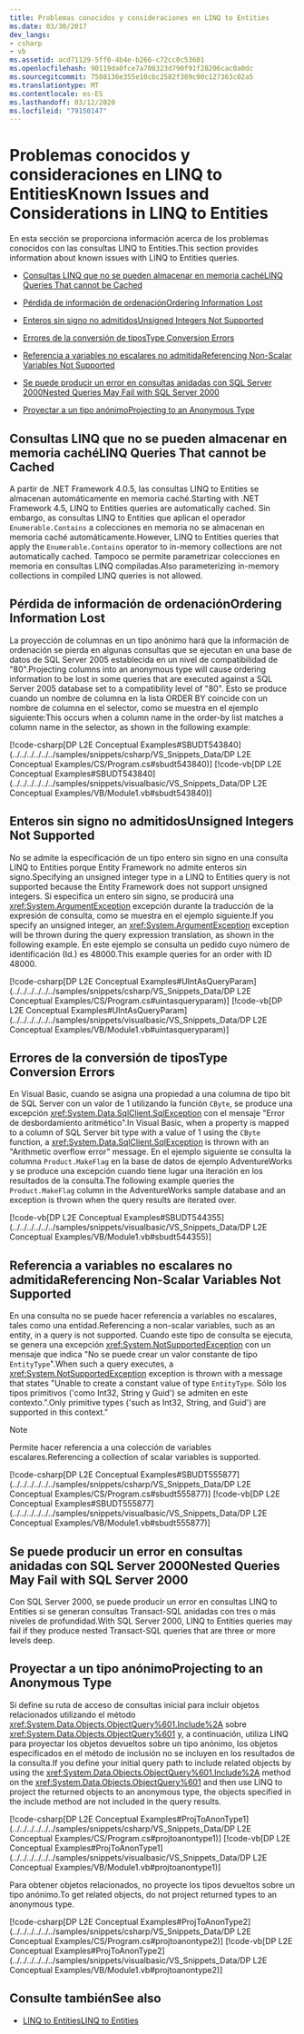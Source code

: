 ```yaml
---
title: Problemas conocidos y consideraciones en LINQ to Entities
ms.date: 03/30/2017
dev_langs:
- csharp
- vb
ms.assetid: acd71129-5ff0-4b4e-b266-c72cc0c53601
ms.openlocfilehash: 90119da0fce7a708323d790f91f28206cac0a0dc
ms.sourcegitcommit: 7588136e355e10cbc2582f389c90c127363c02a5
ms.translationtype: MT
ms.contentlocale: es-ES
ms.lasthandoff: 03/12/2020
ms.locfileid: "79150147"
---
```

# <a name="known-issues-and-considerations-in-linq-to-entities"></a><span data-ttu-id="638d1-102">Problemas conocidos y consideraciones en LINQ to Entities</span><span class="sxs-lookup"><span data-stu-id="638d1-102">Known Issues and Considerations in LINQ to Entities</span></span>
<span data-ttu-id="638d1-103">En esta sección se proporciona información acerca de los problemas conocidos con las consultas LINQ to Entities.</span><span class="sxs-lookup"><span data-stu-id="638d1-103">This section provides information about known issues with LINQ to Entities queries.</span></span>  
  
- [<span data-ttu-id="638d1-104">Consultas LINQ que no se pueden almacenar en memoria caché</span><span class="sxs-lookup"><span data-stu-id="638d1-104">LINQ Queries That cannot be Cached</span></span>](#LINQQueriesThatAreNotCached)  
  
- [<span data-ttu-id="638d1-105">Pérdida de información de ordenación</span><span class="sxs-lookup"><span data-stu-id="638d1-105">Ordering Information Lost</span></span>](#OrderingInfoLost)  
  
- [<span data-ttu-id="638d1-106">Enteros sin signo no admitidos</span><span class="sxs-lookup"><span data-stu-id="638d1-106">Unsigned Integers Not Supported</span></span>](#UnsignedIntsUnsupported)  
  
- [<span data-ttu-id="638d1-107">Errores de la conversión de tipos</span><span class="sxs-lookup"><span data-stu-id="638d1-107">Type Conversion Errors</span></span>](#TypeConversionErrors)  
  
- [<span data-ttu-id="638d1-108">Referencia a variables no escalares no admitida</span><span class="sxs-lookup"><span data-stu-id="638d1-108">Referencing Non-Scalar Variables Not Supported</span></span>](#RefNonScalarClosures)  
  
- [<span data-ttu-id="638d1-109">Se puede producir un error en consultas anidadas con SQL Server 2000</span><span class="sxs-lookup"><span data-stu-id="638d1-109">Nested Queries May Fail with SQL Server 2000</span></span>](#NestedQueriesSQL2000)  
  
- [<span data-ttu-id="638d1-110">Proyectar a un tipo anónimo</span><span class="sxs-lookup"><span data-stu-id="638d1-110">Projecting to an Anonymous Type</span></span>](#ProjectToAnonymousType)  
  
<a name="LINQQueriesThatAreNotCached"></a>
## <a name="linq-queries-that-cannot-be-cached"></a><span data-ttu-id="638d1-111">Consultas LINQ que no se pueden almacenar en memoria caché</span><span class="sxs-lookup"><span data-stu-id="638d1-111">LINQ Queries That cannot be Cached</span></span>  
 <span data-ttu-id="638d1-112">A partir de .NET Framework 4.0.5, las consultas LINQ to Entities se almacenan automáticamente en memoria caché.</span><span class="sxs-lookup"><span data-stu-id="638d1-112">Starting with .NET Framework 4.5, LINQ to Entities queries are automatically cached.</span></span> <span data-ttu-id="638d1-113">Sin embargo, as consultas LINQ to Entities que aplican el operador `Enumerable.Contains` a colecciones en memoria no se almacenan en memoria caché automáticamente.</span><span class="sxs-lookup"><span data-stu-id="638d1-113">However, LINQ to Entities queries that apply the `Enumerable.Contains` operator to in-memory collections are not automatically cached.</span></span> <span data-ttu-id="638d1-114">Tampoco se permite parametrizar colecciones en memoria en consultas LINQ compiladas.</span><span class="sxs-lookup"><span data-stu-id="638d1-114">Also parameterizing in-memory collections in compiled LINQ queries is not allowed.</span></span>  
  
<a name="OrderingInfoLost"></a>
## <a name="ordering-information-lost"></a><span data-ttu-id="638d1-115">Pérdida de información de ordenación</span><span class="sxs-lookup"><span data-stu-id="638d1-115">Ordering Information Lost</span></span>  
 <span data-ttu-id="638d1-116">La proyección de columnas en un tipo anónimo hará que la información de ordenación se pierda en algunas consultas que se ejecutan en una base de datos de SQL Server 2005 establecida en un nivel de compatibilidad de "80".</span><span class="sxs-lookup"><span data-stu-id="638d1-116">Projecting columns into an anonymous type will cause ordering information to be lost in some queries that are executed against a SQL Server 2005 database set to a compatibility level of "80".</span></span>  <span data-ttu-id="638d1-117">Esto se produce cuando un nombre de columna en la lista ORDER BY coincide con un nombre de columna en el selector, como se muestra en el ejemplo siguiente:</span><span class="sxs-lookup"><span data-stu-id="638d1-117">This occurs when a column name in the order-by list matches a column name in the selector, as shown in the following example:</span></span>  
  
 [!code-csharp[DP L2E Conceptual Examples#SBUDT543840](../../../../../../samples/snippets/csharp/VS_Snippets_Data/DP L2E Conceptual Examples/CS/Program.cs#sbudt543840)]
 [!code-vb[DP L2E Conceptual Examples#SBUDT543840](../../../../../../samples/snippets/visualbasic/VS_Snippets_Data/DP L2E Conceptual Examples/VB/Module1.vb#sbudt543840)]  
  
<a name="UnsignedIntsUnsupported"></a>
## <a name="unsigned-integers-not-supported"></a><span data-ttu-id="638d1-118">Enteros sin signo no admitidos</span><span class="sxs-lookup"><span data-stu-id="638d1-118">Unsigned Integers Not Supported</span></span>  
 <span data-ttu-id="638d1-119">No se admite la especificación de un tipo entero sin signo en una consulta LINQ to Entities porque Entity Framework no admite enteros sin signo.</span><span class="sxs-lookup"><span data-stu-id="638d1-119">Specifying an unsigned integer type in a LINQ to Entities query is not supported because the Entity Framework does not support unsigned integers.</span></span> <span data-ttu-id="638d1-120">Si especifica un entero sin signo, se producirá una <xref:System.ArgumentException> excepción durante la traducción de la expresión de consulta, como se muestra en el ejemplo siguiente.</span><span class="sxs-lookup"><span data-stu-id="638d1-120">If you specify an unsigned integer, an <xref:System.ArgumentException> exception will be thrown during the query expression translation, as shown in the following example.</span></span> <span data-ttu-id="638d1-121">En este ejemplo se consulta un pedido cuyo número de identificación (Id.) es 48000.</span><span class="sxs-lookup"><span data-stu-id="638d1-121">This example queries for an order with ID 48000.</span></span>  
  
 [!code-csharp[DP L2E Conceptual Examples#UIntAsQueryParam](../../../../../../samples/snippets/csharp/VS_Snippets_Data/DP L2E Conceptual Examples/CS/Program.cs#uintasqueryparam)]
 [!code-vb[DP L2E Conceptual Examples#UIntAsQueryParam](../../../../../../samples/snippets/visualbasic/VS_Snippets_Data/DP L2E Conceptual Examples/VB/Module1.vb#uintasqueryparam)]  
  
<a name="TypeConversionErrors"></a>
## <a name="type-conversion-errors"></a><span data-ttu-id="638d1-122">Errores de la conversión de tipos</span><span class="sxs-lookup"><span data-stu-id="638d1-122">Type Conversion Errors</span></span>  
 <span data-ttu-id="638d1-123">En Visual Basic, cuando se asigna una propiedad a una columna de tipo bit de SQL Server con un valor de 1 utilizando la función `CByte`, se produce una excepción <xref:System.Data.SqlClient.SqlException> con el mensaje "Error de desbordamiento aritmético".</span><span class="sxs-lookup"><span data-stu-id="638d1-123">In Visual Basic, when a property is mapped to a column of SQL Server bit type with a value of 1 using the `CByte` function, a <xref:System.Data.SqlClient.SqlException> is thrown with an "Arithmetic overflow error" message.</span></span> <span data-ttu-id="638d1-124">En el ejemplo siguiente se consulta la columna `Product.MakeFlag` en la base de datos de ejemplo AdventureWorks y se produce una excepción cuando tiene lugar una iteración en los resultados de la consulta.</span><span class="sxs-lookup"><span data-stu-id="638d1-124">The following example queries the `Product.MakeFlag` column in the AdventureWorks sample database and an exception is thrown when the query results are iterated over.</span></span>  
  
 [!code-vb[DP L2E Conceptual Examples#SBUDT544355](../../../../../../samples/snippets/visualbasic/VS_Snippets_Data/DP L2E Conceptual Examples/VB/Module1.vb#sbudt544355)]  
  
<a name="RefNonScalarClosures"></a>
## <a name="referencing-non-scalar-variables-not-supported"></a><span data-ttu-id="638d1-125">Referencia a variables no escalares no admitida</span><span class="sxs-lookup"><span data-stu-id="638d1-125">Referencing Non-Scalar Variables Not Supported</span></span>  
 <span data-ttu-id="638d1-126">En una consulta no se puede hacer referencia a variables no escalares, tales como una entidad.</span><span class="sxs-lookup"><span data-stu-id="638d1-126">Referencing a non-scalar variables, such as an entity, in a query is not supported.</span></span> <span data-ttu-id="638d1-127">Cuando este tipo de consulta se ejecuta, se genera una excepción <xref:System.NotSupportedException> con un mensaje que indica "No se puede crear un valor constante de tipo `EntityType`".</span><span class="sxs-lookup"><span data-stu-id="638d1-127">When such a query executes, a <xref:System.NotSupportedException> exception is thrown with a message that states "Unable to create a constant value of type `EntityType`.</span></span> <span data-ttu-id="638d1-128">Sólo los tipos primitivos ('como Int32, String y Guid') se admiten en este contexto.".</span><span class="sxs-lookup"><span data-stu-id="638d1-128">Only primitive types ('such as Int32, String, and Guid') are supported in this context."</span></span>  
  
> [!NOTE]
> <span data-ttu-id="638d1-129">Permite hacer referencia a una colección de variables escalares.</span><span class="sxs-lookup"><span data-stu-id="638d1-129">Referencing a collection of scalar variables is supported.</span></span>  
  
 [!code-csharp[DP L2E Conceptual Examples#SBUDT555877](../../../../../../samples/snippets/csharp/VS_Snippets_Data/DP L2E Conceptual Examples/CS/Program.cs#sbudt555877)]
 [!code-vb[DP L2E Conceptual Examples#SBUDT555877](../../../../../../samples/snippets/visualbasic/VS_Snippets_Data/DP L2E Conceptual Examples/VB/Module1.vb#sbudt555877)]  
  
<a name="NestedQueriesSQL2000"></a>
## <a name="nested-queries-may-fail-with-sql-server-2000"></a><span data-ttu-id="638d1-130">Se puede producir un error en consultas anidadas con SQL Server 2000</span><span class="sxs-lookup"><span data-stu-id="638d1-130">Nested Queries May Fail with SQL Server 2000</span></span>  
 <span data-ttu-id="638d1-131">Con SQL Server 2000, se puede producir un error en consultas LINQ to Entities si se generan consultas Transact-SQL anidadas con tres o más niveles de profundidad.</span><span class="sxs-lookup"><span data-stu-id="638d1-131">With SQL Server 2000, LINQ to Entities queries may fail if they produce nested Transact-SQL queries that are three or more levels deep.</span></span>  
  
<a name="ProjectToAnonymousType"></a>
## <a name="projecting-to-an-anonymous-type"></a><span data-ttu-id="638d1-132">Proyectar a un tipo anónimo</span><span class="sxs-lookup"><span data-stu-id="638d1-132">Projecting to an Anonymous Type</span></span>  
 <span data-ttu-id="638d1-133">Si define su ruta de acceso de consultas inicial para incluir objetos relacionados utilizando el método <xref:System.Data.Objects.ObjectQuery%601.Include%2A> sobre <xref:System.Data.Objects.ObjectQuery%601> y, a continuación, utiliza LINQ para proyectar los objetos devueltos sobre un tipo anónimo, los objetos especificados en el método de inclusión no se incluyen en los resultados de la consulta.</span><span class="sxs-lookup"><span data-stu-id="638d1-133">If you define your initial query path to include related objects by using the <xref:System.Data.Objects.ObjectQuery%601.Include%2A> method on the <xref:System.Data.Objects.ObjectQuery%601> and then use LINQ to project the returned objects to an anonymous type, the objects specified in the include method are not included in the query results.</span></span>  
  
 [!code-csharp[DP L2E Conceptual Examples#ProjToAnonType1](../../../../../../samples/snippets/csharp/VS_Snippets_Data/DP L2E Conceptual Examples/CS/Program.cs#projtoanontype1)]
 [!code-vb[DP L2E Conceptual Examples#ProjToAnonType1](../../../../../../samples/snippets/visualbasic/VS_Snippets_Data/DP L2E Conceptual Examples/VB/Module1.vb#projtoanontype1)]  
  
 <span data-ttu-id="638d1-134">Para obtener objetos relacionados, no proyecte los tipos devueltos sobre un tipo anónimo.</span><span class="sxs-lookup"><span data-stu-id="638d1-134">To get related objects, do not project returned types to an anonymous type.</span></span>  
  
 [!code-csharp[DP L2E Conceptual Examples#ProjToAnonType2](../../../../../../samples/snippets/csharp/VS_Snippets_Data/DP L2E Conceptual Examples/CS/Program.cs#projtoanontype2)]
 [!code-vb[DP L2E Conceptual Examples#ProjToAnonType2](../../../../../../samples/snippets/visualbasic/VS_Snippets_Data/DP L2E Conceptual Examples/VB/Module1.vb#projtoanontype2)]  
  
## <a name="see-also"></a><span data-ttu-id="638d1-135">Consulte también</span><span class="sxs-lookup"><span data-stu-id="638d1-135">See also</span></span>

- [<span data-ttu-id="638d1-136">LINQ to Entities</span><span class="sxs-lookup"><span data-stu-id="638d1-136">LINQ to Entities</span></span>](linq-to-entities.md)
